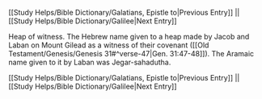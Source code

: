 [[Study Helps/Bible Dictionary/Galatians, Epistle to|Previous Entry]]  ||  [[Study Helps/Bible Dictionary/Galilee|Next Entry]]

 Heap of witness. The Hebrew name given to a heap made by Jacob and Laban on Mount Gilead as a witness of their covenant ([[Old Testament/Genesis/Genesis 31#^verse-47|Gen. 31:47-48]]). The Aramaic name given to it by Laban was Jegar-sahadutha.

[[Study Helps/Bible Dictionary/Galatians, Epistle to|Previous Entry]]  ||  [[Study Helps/Bible Dictionary/Galilee|Next Entry]]